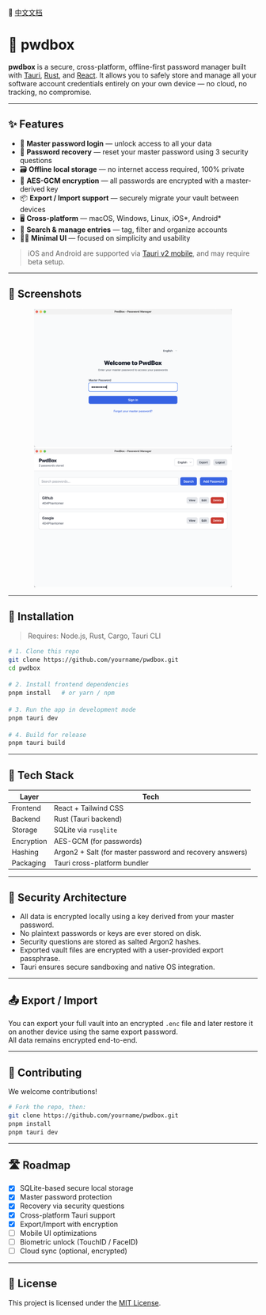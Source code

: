 📘 [中文文档](./README.zh-CN.md)

# 🔐 pwdbox

**pwdbox** is a secure, cross-platform, offline-first password manager built with [Tauri](https://tauri.app/), [Rust](https://www.rust-lang.org/), and [React](https://react.dev/). It allows you to safely store and manage all your software account credentials entirely on your own device — no cloud, no tracking, no compromise.

---

## ✨ Features

- 🔑 **Master password login** — unlock access to all your data
- 🧠 **Password recovery** — reset your master password using 3 security questions
- 🗃️ **Offline local storage** — no internet access required, 100% private
- 🔐 **AES-GCM encryption** — all passwords are encrypted with a master-derived key
- 📦 **Export / Import support** — securely migrate your vault between devices
- 🖥️ **Cross-platform** — macOS, Windows, Linux, iOS*, Android*
- 🧩 **Search & manage entries** — tag, filter and organize accounts
- 🧘‍♀️ **Minimal UI** — focused on simplicity and usability

> iOS and Android are supported via [Tauri v2 mobile](https://tauri.app/v2/guides/platforms/mobile/), and may require beta setup.

---

## 📸 Screenshots

<!-- Replace with actual images once UI is built -->
<p align="center">
  <img src="docs/screenshot-login.png" width="400" alt="Login Screen" />
  <img src="docs/screenshot-dashboard.png" width="400" alt="Dashboard" />
</p>

---

## 🔧 Installation

> Requires: Node.js, Rust, Cargo, Tauri CLI

```bash
# 1. Clone this repo
git clone https://github.com/yourname/pwdbox.git
cd pwdbox

# 2. Install frontend dependencies
pnpm install   # or yarn / npm

# 3. Run the app in development mode
pnpm tauri dev

# 4. Build for release
pnpm tauri build
```
---


## 🧱 Tech Stack

| Layer     | Tech                                                  |
|-----------|-------------------------------------------------------|
| Frontend  | React + Tailwind CSS                                  |
| Backend   | Rust (Tauri backend)                                  |
| Storage   | SQLite via `rusqlite`                                 |
| Encryption| AES-GCM (for passwords)                               |
| Hashing   | Argon2 + Salt (for master password and recovery answers) |
| Packaging | Tauri cross-platform bundler                          |

---

## 🔐 Security Architecture

- All data is encrypted locally using a key derived from your master password.
- No plaintext passwords or keys are ever stored on disk.
- Security questions are stored as salted Argon2 hashes.
- Exported vault files are encrypted with a user-provided export passphrase.
- Tauri ensures secure sandboxing and native OS integration.

---

## 📤 Export / Import

You can export your full vault into an encrypted `.enc` file and later restore it on another device using the same export password.  
All data remains encrypted end-to-end.

---

## 🤝 Contributing

We welcome contributions!

```bash
# Fork the repo, then:
git clone https://github.com/yourname/pwdbox.git
pnpm install
pnpm tauri dev
```
---
## 🛣️ Roadmap

- [x] SQLite-based secure local storage  
- [x] Master password protection  
- [x] Recovery via security questions  
- [x] Cross-platform Tauri support  
- [x] Export/Import with encryption  
- [ ] Mobile UI optimizations  
- [ ] Biometric unlock (TouchID / FaceID)  
- [ ] Cloud sync (optional, encrypted)

---

## 📄 License

This project is licensed under the [MIT License](LICENSE).




